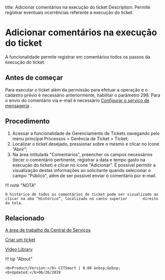 title: Adicionar comentários na execução do ticket
Description: Permite registrar eventuais ocorrências referente a execução do ticket.

# Adicionar comentários na execução do ticket

A funcionalidade permite registrar em comentários todos os passos da execução do ticket.

## Antes de começar

Para executar o ticket além da permissão para efetuar a operação e o cadastro prévio é necessário anteriormente, habilitar o parâmetro 298.
Para o envio do comentário via e-mail é necessário [Configurar o serviço de mensageria][1] .

## Procedimento

1. Acessar a funcionalidade de Gerenciamento de Tickets navegando pelo menu principal Processos > Gerência de Ticket > Ticket;
2. Localizar o ticket desejado, pressionar sobre o mesmo e clicar no ícone “Abrir”;
3. Na área intitulada "Comentários", preencher os campos necessários (tecer o comentário pertinente, registrar a data e tempo gasto na execução do ticket) e clicar no ícone "Adicionar". É possível permitir a visualização destas informações ao solicitante quando selecionar o campo "Público", além de ser possível enviar o comentário por e-mail.

!!! note "NOTA"

    O histórico de todos os comentários do ticket pode ser visualizado ao clicar na aba “Histórico”, localizado no canto superior       direito da tela.

## Relacionado


[A área de trabalho da Central de Serviços](/pt-br/citsmart-platform-8/processes/tickets/use/desktop-of-service-desk.html)

[Criar um ticket](/pt-br/citsmart-platform-8/processes/tickets/use/create-ticket.html)

<i class='fa fa-youtube-play  fa-2x' style='color:#97ce17;vertical-align: middle;'> </i> [Video Library](https://www.youtube.com/playlist?list=PLB5qK2uzf2ROn4Xs6UdH84Ujzta2iJ6Ei)


[1]:/pt-br/citsmart-platform-8/additional-features/communication-and-notification/notification/configuration/enable-messaging-within-citsmart.html

!!! tip "About"

    <b>Product/Version:</b> CITSmart | 8.00 &nbsp;&nbsp;
    <b>Updated:</b>06/26/2019
